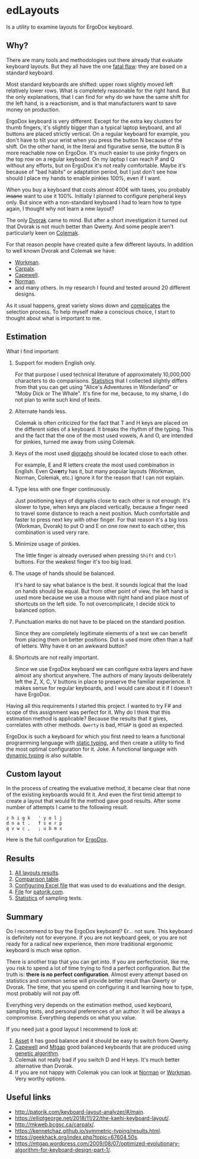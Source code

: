 # edLayouts

Is a utility to examine layouts for ErgoDox keyboard.

## Why?

There are many tools and methodologies out there already that evaluate keyboard layouts.
But they all have the one [fatal flaw](https://www.drdobbs.com/windows/a-brief-history-of-windows-programming-r/225701475): they are based on a standard keyboard.

Most standard keyboards are shifted: upper rows slightly moved left relatively lower rows.
What is completely reasonable for the right hand.
But the only explanations, that I can find for why do we have the same shift for the left hand, is a reactionism, and is that manufacturers want to save money on production.

ErgoDox keyboard is very different.
Except for the extra key clusters for thumb fingers, it's slightly bigger than a typical laptop keyboard, and all buttons are placed strictly vertical.
On a regular keyboard for example, you don't have to tilt your wrist when you press the button N because of the shift.
On the other hand, in the literal and figurative sense, the button B is more reachable now on ErgoDox.
It's much easier to use pinky fingers on the top row on a regular keyboard.
On my laptop I can reach P and Q without any efforts, but on ErgoDox it's not really comfortable.
Maybe it's because of "bad habits" or adaptation period, but I just don't see how should I place my hands to enable pinkies 100%, even if I want.

When you buy a keyboard that costs almost 400€ with taxes, you probably ~~insane~~ want to use it 100%.
Initially I planned to configure peripheral keys only.
But since with a non-standard keyboard I had to learn how to type again, I thought why not learn a new layout?

The only [Dvorak](https://en.wikipedia.org/wiki/Dvorak_keyboard_layout) came to mind.
But after a short investigation it turned out that Dvorak is not much better than Qwerty.
And some people aren't particularly keen on [Colemak](https://colemak.com/).

For that reason people have created quite a few different layouts.
In addition to well known Dvorak and Colemak we have:

- [Workman](https://workmanlayout.org/).
- [Carpalx](http://mkweb.bcgsc.ca/carpalx/).
- [Capewell](http://www.michaelcapewell.com/projects/keyboard/layout_capewell.htm).
- [Norman](https://normanlayout.info/).
- and many others. In my research I found and tested around 20 different designs.

As it usual happens, great variety slows down and [complicates](https://en.wikipedia.org/wiki/Overchoice) the selection process.
To help myself make a conscious choice, I start to thought about what is important to me.

## Estimation

What I find important:

1. Support for modern English only.

    For that purpose I used technical literature of approximately 10,000,000 characters to do comparisons.
    [Statistics](docs/statistics.md) that I collected slightly differs from that you can get using "Alice's Adventures in Wonderland" or "Moby Dick or The Whale".
    It's fine for me, because, to my shame, I do not plan to write such kind of texts.

2. Alternate hands less.

    Colemak is often criticized for the fact that T and H keys are placed on the different sides of a keyboard. It breaks the rhythm of the typing. This and the fact that the one of the most used vowels, A and O, are intended for pinkies, turned me away from using Colemak.

3. Keys of the most used [digraphs](https://en.wikipedia.org/wiki/Digraph_(orthography)) should be located close to each other.

    For example, E and R letters create the most used combination in English. Even Qw**er**ty has it, but many popular layouts (Workman, Norman, Colemak, etc.) ignore it for the reason that I can not explain.

4. Type less with one finger continuously.

    Just positioning keys of digraphs close to each other is not enough.
    It's slower to type, when keys are placed vertically, because a finger need to travel some distance to reach a next position.
    Much comfortable and faster to press next key with other finger.
    For that reason it's a big loss (Workman, Dvorak) to put O and E on one row next to each other, this combination is used very rare.

5. Minimize usage of pinkies.

    The little finger is already overused when pressing `Shift` and `Ctrl` buttons. For the weakest finger it's too big load.

6. The usage of hands should be balanced.

    It's hard to say what balance is the best.
    It sounds logical that the load on hands should be equal.
    But from other point of view, the left hand is used more because we use a mouse with right hand and place most of shortcuts on the left side.
    To not overcomplicate, I decide stick to balanced option.

7. Punctuation marks do not have to be placed on the standard position.

    Since they are completely legitimate elements of a text we can benefit from placing them on better positions.
    Dot is used more often than a half of letters.
    Why  have it on an awkward button?

8. Shortcuts are not really important.

    Since we use ErgoDox keyboard we can configure extra layers and have almost any shortcut anywhere.
    The authors of many layouts deliberately left the Z, X, C, V buttons in place to preserve the familiar experience.
    It makes sense for regular keyboards, and I would care about it if I doesn't have ErgoDox.

Having all this requirements I started this project.
I wanted to try F# and scope of this assignment was perfect for it.
Why do I think that this estimation method is applicable?
Because the results that it gives, correlates with other methods. `Qwerty` is bad, `MTGAP` is good as expected.

ErgoDox is such a keyboard for which you first need to learn a functional programming language with [static typing](https://en.wikipedia.org/wiki/Hindley%E2%80%93Milner_type_system), and then create a utility to find the most optimal configuration for it.
Joke.
A functional language with [dynamic typing](https://en.wikipedia.org/wiki/Lisp) is also suitable.

## Custom layout

In the process of creating the evaluative method, it became clear that none of the existing keyboards would fit it.
And even the first timid attempt to create a layout that would fit the method gave good results.
After some number of attempts I came to the following result.

``` pre
z h i g k   ' y o l j
d n a t .   f s e r p
q v w c ,   ; u b m x
```

Here is the full configuration for [ErgoDox](https://configure.ergodox-ez.com/ergodox-ez/layouts/EWljA/latest/0).

## Results

1. [All layouts results](docs/layouts.md).
2. [Comparison table](docs/results.xlsx).
3. [Configuring Excel file](docs/layouts.xlsx) that was used to do evaluations and the design.
4. [File](docs/patorjk.json) for [patorjk.com](http://patorjk.com/keyboard-layout-analyzer/#/main).
5. [Statistics](docs/statistics.md) of sampling texts.

## Summary

Do I recommend to buy the ErgoDox keyboard?
Er... not sure.
This keyboard is definitely not for everyone.
If you are not keyboard geek, or you are not ready for a radical new experience, then more traditional ergonomic keyboard is much wise option.

There is another trap that you can get into.
If you are perfectionist, like me, you risk to spend a lot of time trying to find a perfect configuration.
But the truth is: **there is no perfect configuration**.
Almost every attempt based on statistics and common sense will provide better result than Qwerty or Dvorak.
The time, that you spend on configuring it and learning how to type, most probably will not pay off.

Everything very depends on the estimation method, used keyboard, sampling texts, and personal preferences of an author.
It will be always a compromise.
Everything depends on what you value.

If you need just a good layout I recommend to look at:

1. [Asset](http://millikeys.sourceforge.net/asset/) it has good balance and it should be easy to switch from Qwerty.
2. [Capewell](http://www.michaelcapewell.com/projects/keyboard/layout_capewell.htm) and [Mtgap](http://mtgap.bilfo.com/completed_keyboard.html) good balanced keyboards that are produced using [genetic algorithm](https://en.wikipedia.org/wiki/Genetic_algorithm).
3. Colemak not really bad if you switch D and H keys. It's much better alternative than Dvorak.
4. If you are not happy with Colemak you can look at [Norman](https://normanlayout.info/) or [Workman](https://workmanlayout.org/). Very worthy options.

## Useful links

- <http://patorjk.com/keyboard-layout-analyzer/#/main>.
- <https://elliotgeorge.net/2018/11/22/the-kaehi-keyboard-layout/>.
- <http://mkweb.bcgsc.ca/carpalx/>.
- <https://kennetchaz.github.io/symmetric-typing/results.html>.
- <https://geekhack.org/index.php?topic=67604.50s>.
- <https://mtgap.wordpress.com/2009/08/07/optimized-evolutionary-algorithm-for-keyboard-design-part-1/>.
